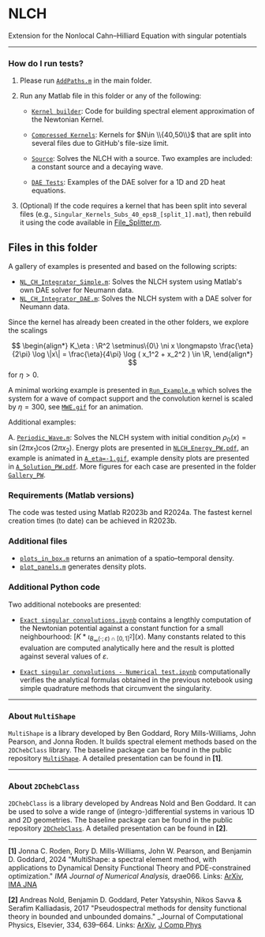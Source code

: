 # NLCH
Extension for the Nonlocal Cahn–Hilliard Equation with singular potentials

---

### How do I run tests? ###
 
1. Please run [`AddPaths.m`](AddPaths.m) in the main folder. 
2. Run any Matlab file in this folder or any of the following:

	* [`Kernel builder`](Kernel%20builder): Code for building spectral element approximation of the Newtonian Kernel.
	
	* [`Compressed Kernels`](Compressed%20Kernels): Kernels for $N\in \\{40,50\\}$ that are split into several files due to GitHub's file-size limit.

	* [`Source`](Source): Solves the NLCH with a source. Two examples are included: a constant source and a decaying wave.

	* [`DAE Tests`](DAE%20Tests): Examples of the DAE solver for a 1D and 2D heat equations.


3. (Optional) If the code requires a kernel that has been split into several files (e.g., `Singular_Kernels_Subs_40_epsB_[split_1].mat`), then rebuild it using the code available in [File_Splitter.m](Kernel%20builder/File_Splitter.m).

## Files in this folder

A gallery of examples is presented and based on the following scripts:

* [`NL_CH_Integrator_Simple.m`](NL_CH_Integrator_Simple.m): Solves the NLCH system using Matlab's own DAE solver for Neumann data.
* [`NL_CH_Integrator_DAE.m`](NL_CH_Integrator_DAE.m): Solves the NLCH system with a DAE solver for Neumann data.

Since the kernel has already been created in the other folders, we explore the scalings

$$
\begin{align*}
	K_\eta : \R^2 \setminus\{0\} \ni x  \longmapsto  \frac{\eta}{2\pi} \log \|x\| = \frac{\eta}{4\pi} \log ( x_1^2 + x_2^2 ) \in \R,
\end{align*}
$$
for $\eta > 0$.

A minimal working example is presented in [`Run_Example.m`](Run_Example.m) which solves the system for a wave of compact support and the convolution kernel is scaled by $\eta = 300$, see [`MWE.gif`](MWE.gif) for an animation.

Additional examples:

A. [`Periodic_Wave.m`](Periodic_Wave.m): Solves the NLCH system with initial condition $\rho_0(x) = \sin(2\pi x_1) \cos(2\pi x_2)$. Energy plots are presented in [`NLCH_Energy_PW.pdf`](NLCH_Energy_PW.pdf), an example is animated in [`A_eta=-1.gif`](A_eta=-1.gif), example density plots are presented in [`A_Solution_PW.pdf`](A_Solution_PW.pdf). More figures for each case are presented in the folder [`Gallery_PW`](Gallery_PW).



### Requirements (Matlab versions)

The code was tested using Matlab R2023b and R2024a. The fastest kernel creation times (to date) can be achieved in R2023b.


### Additional files

* [`plots_in_box.m`](plots_in_box.m) returns an animation of a spatio–temporal density.
* [`plot_panels.m`](plot_panels.m) generates density plots.


### Additional Python code

Two additional notebooks are presented:

* [`Exact singular convolutions.ipynb`](Exact%20singular%20convolutions.ipynb) contains a lengthly computation of the Newtonian potential against a constant function for a small neighbourhood: $[K \ast \iota_{ B_\infty (\cdot; \varepsilon) \cap [0,1]^2 }] (x)$. Many constants related to this evaluation are computed analytically here and the result is plotted against several values of $\varepsilon$.

* [`Exact singular convolutions - Numerical test.ipynb`](Exact%20singular%20convolutions%20-%20Numerical%20test.ipynb) computationally verifies the analytical formulas obtained in the previous notebook using simple quadrature methods that circumvent the singularity.

---

### About `MultiShape`

`MultiShape` is a library developed by Ben Goddard, Rory Mills-Williams, John Pearson, and Jonna Roden. It builds spectral element methods based on the `2DChebClass` library. The baseline package can be found in the public repository [`MultiShape`](https://bitbucket.org/bdgoddard/multishapepublic/src/master/). A detailed presentation can be found in **[1]**.


---

### About `2DChebClass`


`2DChebClass` is a library developed by Andreas Nold and Ben Goddard. It can be used to solve a wide range of (integro-)differential systems in various 1D and 2D geometries. The baseline package can be found in the public repository [`2DChebClass`](https://github.com/NoldAndreas/2DChebClass). A detailed presentation can be found in **[2]**.

---

**[1]** Jonna C. Roden, Rory D. Mills-Williams, John W. Pearson, and Benjamin D. Goddard, 2024 "MultiShape: a spectral element method, with applications to Dynamical Density Functional Theory and PDE-constrained optimization." _IMA Journal of Numerical Analysis,_ drae066. Links: [ArXiv](https://arxiv.org/abs/2207.05589), [IMA JNA](https://doi.org/10.1093/imanum/drae066)


**[2]** Andreas Nold, Benjamin D. Goddard, Peter Yatsyshin, Nikos Savva & Serafim Kalliadasis, 2017 "Pseudospectral methods for density functional theory in bounded and unbounded domains." _Journal of Computational Physics, Elsevier, 334, 639–664. Links: [ArXiv](https://arxiv.org/abs/1701.06182), [J Comp Phys](https://doi.org/10.1016/j.jcp.2016.12.023)

